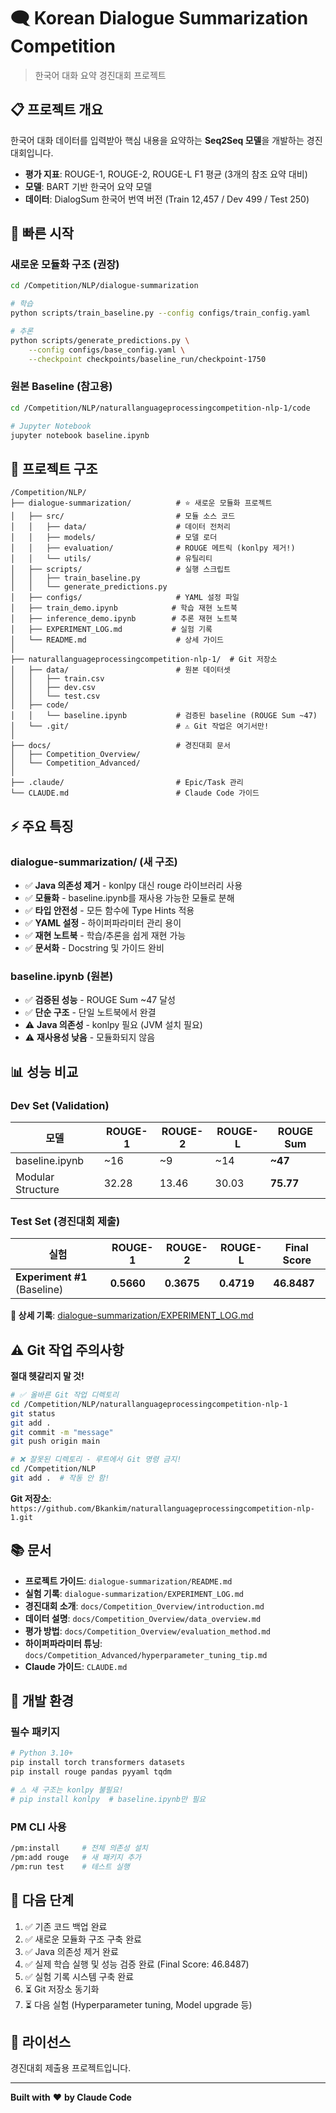 # 🗨️ Korean Dialogue Summarization Competition

> 한국어 대화 요약 경진대회 프로젝트

## 📋 프로젝트 개요

한국어 대화 데이터를 입력받아 핵심 내용을 요약하는 **Seq2Seq 모델**을 개발하는 경진대회입니다.

- **평가 지표**: ROUGE-1, ROUGE-2, ROUGE-L F1 평균 (3개의 참조 요약 대비)
- **모델**: BART 기반 한국어 요약 모델
- **데이터**: DialogSum 한국어 번역 버전 (Train 12,457 / Dev 499 / Test 250)

## 🚀 빠른 시작

### 새로운 모듈화 구조 (권장)

```bash
cd /Competition/NLP/dialogue-summarization

# 학습
python scripts/train_baseline.py --config configs/train_config.yaml

# 추론
python scripts/generate_predictions.py \
    --config configs/base_config.yaml \
    --checkpoint checkpoints/baseline_run/checkpoint-1750
```

### 원본 Baseline (참고용)

```bash
cd /Competition/NLP/naturallanguageprocessingcompetition-nlp-1/code

# Jupyter Notebook
jupyter notebook baseline.ipynb
```

## 📁 프로젝트 구조

```
/Competition/NLP/
├── dialogue-summarization/          # ⭐ 새로운 모듈화 프로젝트
│   ├── src/                         # 모듈 소스 코드
│   │   ├── data/                    # 데이터 전처리
│   │   ├── models/                  # 모델 로더
│   │   ├── evaluation/              # ROUGE 메트릭 (konlpy 제거!)
│   │   └── utils/                   # 유틸리티
│   ├── scripts/                     # 실행 스크립트
│   │   ├── train_baseline.py
│   │   └── generate_predictions.py
│   ├── configs/                     # YAML 설정 파일
│   ├── train_demo.ipynb            # 학습 재현 노트북
│   ├── inference_demo.ipynb        # 추론 재현 노트북
│   ├── EXPERIMENT_LOG.md           # 실험 기록
│   └── README.md                    # 상세 가이드
│
├── naturallanguageprocessingcompetition-nlp-1/  # Git 저장소
│   ├── data/                        # 원본 데이터셋
│   │   ├── train.csv
│   │   ├── dev.csv
│   │   └── test.csv
│   ├── code/
│   │   └── baseline.ipynb           # 검증된 baseline (ROUGE Sum ~47)
│   └── .git/                        # ⚠️ Git 작업은 여기서만!
│
├── docs/                            # 경진대회 문서
│   ├── Competition_Overview/
│   └── Competition_Advanced/
│
├── .claude/                         # Epic/Task 관리
└── CLAUDE.md                        # Claude Code 가이드
```

## ⚡ 주요 특징

### dialogue-summarization/ (새 구조)

- ✅ **Java 의존성 제거** - konlpy 대신 rouge 라이브러리 사용
- ✅ **모듈화** - baseline.ipynb를 재사용 가능한 모듈로 분해
- ✅ **타입 안전성** - 모든 함수에 Type Hints 적용
- ✅ **YAML 설정** - 하이퍼파라미터 관리 용이
- ✅ **재현 노트북** - 학습/추론을 쉽게 재현 가능
- ✅ **문서화** - Docstring 및 가이드 완비

### baseline.ipynb (원본)

- ✅ **검증된 성능** - ROUGE Sum ~47 달성
- ✅ **단순 구조** - 단일 노트북에서 완결
- ⚠️ **Java 의존성** - konlpy 필요 (JVM 설치 필요)
- ⚠️ **재사용성 낮음** - 모듈화되지 않음

## 📊 성능 비교

### Dev Set (Validation)
| 모델 | ROUGE-1 | ROUGE-2 | ROUGE-L | ROUGE Sum |
|------|---------|---------|---------|-----------|
| baseline.ipynb | ~16 | ~9 | ~14 | **~47** |
| Modular Structure | 32.28 | 13.46 | 30.03 | **75.77** |

### Test Set (경진대회 제출)
| 실험 | ROUGE-1 | ROUGE-2 | ROUGE-L | Final Score |
|------|---------|---------|---------|-------------|
| **Experiment #1** (Baseline) | **0.5660** | **0.3675** | **0.4719** | **46.8487** |

**📝 상세 기록**: [dialogue-summarization/EXPERIMENT_LOG.md](./dialogue-summarization/EXPERIMENT_LOG.md)

## ⚠️ Git 작업 주의사항

**절대 헷갈리지 말 것!**

```bash
# ✅ 올바른 Git 작업 디렉토리
cd /Competition/NLP/naturallanguageprocessingcompetition-nlp-1
git status
git add .
git commit -m "message"
git push origin main

# ❌ 잘못된 디렉토리 - 루트에서 Git 명령 금지!
cd /Competition/NLP
git add .  # 작동 안 함!
```

**Git 저장소**: `https://github.com/Bkankim/naturallanguageprocessingcompetition-nlp-1.git`

## 📚 문서

- **프로젝트 가이드**: `dialogue-summarization/README.md`
- **실험 기록**: `dialogue-summarization/EXPERIMENT_LOG.md`
- **경진대회 소개**: `docs/Competition_Overview/introduction.md`
- **데이터 설명**: `docs/Competition_Overview/data_overview.md`
- **평가 방법**: `docs/Competition_Overview/evaluation_method.md`
- **하이퍼파라미터 튜닝**: `docs/Competition_Advanced/hyperparameter_tuning_tip.md`
- **Claude 가이드**: `CLAUDE.md`

## 🔧 개발 환경

### 필수 패키지

```bash
# Python 3.10+
pip install torch transformers datasets
pip install rouge pandas pyyaml tqdm

# ⚠️ 새 구조는 konlpy 불필요!
# pip install konlpy  # baseline.ipynb만 필요
```

### PM CLI 사용

```bash
/pm:install     # 전체 의존성 설치
/pm:add rouge   # 새 패키지 추가
/pm:run test    # 테스트 실행
```

## 🎯 다음 단계

1. ✅ 기존 코드 백업 완료
2. ✅ 새로운 모듈화 구조 구축 완료
3. ✅ Java 의존성 제거 완료
4. ✅ 실제 학습 실행 및 성능 검증 완료 (Final Score: 46.8487)
5. ✅ 실험 기록 시스템 구축 완료
6. ⏳ Git 저장소 동기화
7. ⏳ 다음 실험 (Hyperparameter tuning, Model upgrade 등)

## 📝 라이선스

경진대회 제출용 프로젝트입니다.

---

**Built with** ❤️ **by Claude Code**
